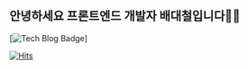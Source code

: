 ## 안녕하세요 프론트엔드 개발자 배대철입니다👋👋





[![Tech Blog Badge](http://img.shields.io/badge/-Tech%20blog-black?style=flat-square&logo=Blog&link=https://aingface.tistory.com/)]










[![Hits](https://hits.seeyoufarm.com/api/count/incr/badge.svg?url=https%3A%2F%2Fgithub.com%2Faingface&count_bg=%2379C83D&title_bg=%23555555&icon=&icon_color=%23E7E7E7&title=hits&edge_flat=false)](https://hits.seeyoufarm.com)                  


